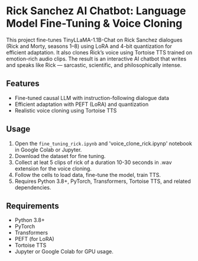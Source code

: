 # Rick Sanchez AI Chatbot: Language Model Fine-Tuning & Voice Cloning

This project fine-tunes TinyLLaMA-1.1B-Chat on Rick Sanchez dialogues (Rick and Morty, seasons 1–8) using LoRA and 4-bit quantization for efficient adaptation. It also clones Rick’s voice using Tortoise TTS trained on emotion-rich audio clips. The result is an interactive AI chatbot that writes and speaks like Rick — sarcastic, scientific, and philosophically intense.

## Features

- Fine-tuned causal LLM with instruction-following dialogue data  
- Efficient adaptation with PEFT (LoRA) and quantization  
- Realistic voice cloning using Tortoise TTS  

## Usage

1. Open the `fine_tuning_rick.ipynb` and 'voice_clone_rick.ipynp' notebook in Google Colab or Jupyter.
2. Download the dataset for fine tuning.
3. Collect at leat 5 clips of rick of a duration 10-30 seconds in .wav extension for the voice cloning.  
4. Follow the cells to load data, fine-tune the model, train TTS.  
5. Requires Python 3.8+, PyTorch, Transformers, Tortoise TTS, and related dependencies.

## Requirements

- Python 3.8+  
- PyTorch  
- Transformers  
- PEFT (for LoRA)  
- Tortoise TTS  
- Jupyter or Google Colab for GPU usage.
